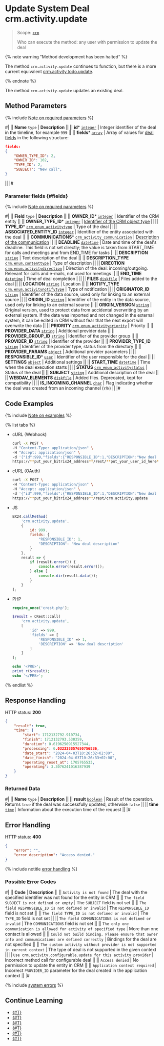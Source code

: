 # Update System Deal crm.activity.update

> Scope: [`crm`](../../../../scopes/permissions.md)
>
> Who can execute the method: any user with permission to update the deal

{% note warning "Method development has been halted" %}

The method `crm.activity.update` continues to function, but there is a more current equivalent [crm.activity.todo.update](../todo/crm-activity-todo-update.md).

{% endnote %}

The method `crm.activity.update` updates an existing deal.

## Method Parameters

{% include [Note on required parameters](../../../../../_includes/required.md) %}

#|
|| **Name**
`type` | **Description** ||
|| **id***
[`integer`](../../../../data-types.md) | Integer identifier of the deal in the timeline, for example `999` ||
|| **fields***
[`array`](../../../../data-types.md) | Array of values for [deal fields](#fields) in the following structure:

```json
fields:
{
    "OWNER_TYPE_ID": 2, 
    "OWNER_ID": 102, 
    "TYPE_ID": 2, 
    "SUBJECT": "New call",
}
```
||
|#

### Parameter fields {#fields}

{% include [Note on required parameters](../../../../../_includes/required.md) %}

#|
|| **Field** `type` | **Description** ||
|| **OWNER_ID***
[`integer`](../../../data-types.md) | Identifier of the CRM entity ||
|| **OWNER_TYPE_ID***
[`integer`](../../../data-types.md) | [Identifier of the CRM object type](../../../data-types.md#object_type) ||
|| **TYPE_ID***
[`crm_enum_activitytype`](../../../data-types.md) | Type of the deal ||
|| **ASSOCIATED_ENTITY_ID**
[`integer`](../../../../data-types.md) | Identifier of the entity associated with the deal ||
|| **COMMUNICATIONS***
[`crm_activity_communication`](../../../data-types.md) | [Description of the communication](./crm-activity-communication-fields.md) ||
|| **DEADLINE**
[`datetime`](../../../data-types.md) | Date and time of the deal's deadline. This field is not set directly; the value is taken from START_TIME for calls and meetings and from END_TIME for tasks ||
|| **DESCRIPTION**
[`string`](../../../data-types.md) | Text description of the deal ||
|| **DESCRIPTION_TYPE**
[`crm.enum.contenttype`](../../../data-types.md) | Type of description ||
|| **DIRECTION**
[`crm.enum.activitydirection`](../../../data-types.md) | Direction of the deal: incoming/outgoing. Relevant for calls and e-mails, not used for meetings ||
|| **END_TIME**
[`datetime`](../../../data-types.md) | Time of deal completion | ||
|| **FILES**
[`diskfile`](../../../data-types.md) | Files added to the deal ||
|| **LOCATION**
[`string`](../../../data-types.md) | Location ||
|| **NOTIFY_TYPE**
[`crm.enum.activitynotifytype`](../../../data-types.md) | Type of notification ||
|| **ORIGINATOR_ID**
[`string`](../../../data-types.md) | Identifier of the data source, used only for linking to an external source ||
|| **ORIGIN_ID**
[`string`](../../../data-types.md) | Identifier of the entity in the data source, used only for linking to an external source ||
|| **ORIGIN_VERSION**
[`string`](../../../data-types.md) | Original version, used to protect data from accidental overwriting by an external system. If the data was imported and not changed in the external system, it can be edited in CRM without fear that the next export will overwrite the data ||
|| **PRIORITY**
[`crm.enum.activitypriority`](../../../data-types.md) | Priority ||
|| **PROVIDER_DATA**
[`string`](../../../data-types.md) | Additional provider data ||
|| **PROVIDER_GROUP_ID**
[`string`](../../../data-types.md) | Identifier of the provider group ||
|| **PROVIDER_ID**
[`string`](../../../data-types.md) | Identifier of the provider ||
|| **PROVIDER_TYPE_ID**
[`string`](../../../data-types.md) | Identifier of the provider type, status from the directory ||
|| **PROVIDER_PARAMS**
[`object`](../../../data-types.md) | Additional provider parameters ||
|| **RESPONSIBLE_ID***
[`user`](../../../data-types.md) | Identifier of the user responsible for the deal ||
|| **SETTINGS**
[`object`](../../../data-types.md) | Additional settings ||
|| **START_TIME**
[`datetime`](../../../data-types.md) | Time when the deal execution starts ||
|| **STATUS**
[`crm_enum_activitystatus`](../../../data-types.md) | Status of the deal ||
|| **SUBJECT**
[`string`](../../../data-types.md) | Additional description of the deal ||
|| **WEBDAV_ELEMENTS**
[`diskfile`](../../../data-types.md) | Added files. Deprecated, kept for compatibility ||
|| **IS_INCOMING_CHANNEL**
[`char`](../../../data-types.md) | Flag indicating whether the deal was created from an incoming channel (`Y`/`N`) ||
|#

## Code Examples

{% include [Note on examples](../../../../../_includes/examples.md) %}

{% list tabs %}

- cURL (Webhook)

    ```bash
    curl -X POST \
    -H "Content-Type: application/json" \
    -H "Accept: application/json" \
    -d '{"id":999,"fields":{"RESPONSIBLE_ID":1,"DESCRIPTION":"New deal description"}}' \
    https://**put_your_bitrix24_address**/rest/**put_your_user_id_here**/**put_your_webhook_here**/crm.activity.update
    ```

- cURL (OAuth)

    ```bash
    curl -X POST \
    -H "Content-Type: application/json" \
    -H "Accept: application/json" \
    -d '{"id":999,"fields":{"RESPONSIBLE_ID":1,"DESCRIPTION":"New deal description"},"auth":"**put_access_token_here**"}' \
    https://**put_your_bitrix24_address**/rest/crm.activity.update
    ```

- JS
    
    ```javascript
    BX24.callMethod(
        'crm.activity.update',
        {
            id: 999,
            fields: {
                "RESPONSIBLE_ID": 1, 
                "DESCRIPTION": "New deal description"
            }
        },
        result => {
            if (result.error()) {
                console.error(result.error());
            } else {
                console.dir(result.data());
            }
        }
    );
    ```


- PHP

    ```php
    require_once('crest.php');

    $result = CRest::call(
        'crm.activity.update',
        [
            'id' => 999,
            'fields' => [
                'RESPONSIBLE_ID' => 1,
                'DESCRIPTION' => 'New deal description'
            ]
        ]
    );

    echo '<PRE>';
    print_r($result);
    echo '</PRE>';
    ```

{% endlist %}

## Response Handling

HTTP status: **200**

```json
{
    "result": true,
    "time": {
        "start": 1712132792.910734,
        "finish": 1712132793.530359,
        "duration": 0.6196250915527344,
        "processing": 0.032338857650756836,
        "date_start": "2024-04-03T10:26:32+02:00",
        "date_finish": "2024-04-03T10:26:33+02:00",
        "operating_reset_at": 1705765533,
        "operating": 3.3076241016387939
    }
}
```

### Returned Data

#|
|| **Name**
`type` | **Description** ||
|| **result**
[`boolean`](../../../../data-types.md) | Result of the operation. Returns `true` if the deal was successfully updated, otherwise `false` ||
|| **time**
[`time`](../../../../data-types.md#time) | Information about the execution time of the request ||
|#

## Error Handling

HTTP status: **400**

```json
{
    "error": "",
    "error_description": "Access denied."
}
```

{% include notitle [error handling](../../../../../_includes/error-info.md) %}

### Possible Error Codes

#|
|| **Code** | **Description** ||
|| `Activity is not found` | The deal with the specified identifier was not found for the entity in CRM ||
|| `The field SUBJECT is not defined or empty` | The `SUBJECT` field is not set ||
|| `The field RESPONSIBLE_ID is not defined or invalid` | The `RESPONSIBLE_ID` field is not set ||
|| `The field TYPE_ID is not defined or invalid` | The `TYPE_ID` field is not set ||
|| `The field COMMUNICATIONS is not defined or invalid` | The `COMMUNICATIONS` field is not set ||
|| `The only one communication is allowed for activity of specified type` | More than one contact is allowed ||
|| `Could not build binding. Please ensure that owner info and communications are defined correctly` | Bindings for the deal are not specified ||
|| `The custom activity without provider is not supported in current context` | The type of deal is not supported in the given context ||
|| `Use crm.activity.configurable.update for this activity provider` | Incorrect method call for configurable deal ||
|| `Access denied` | No permission to update the entity in CRM ||
|| `Application context required` | Incorrect `PROVIDER_ID` parameter for the deal created in the application context ||
|#

{% include [system errors](../../../../../_includes/system-errors.md) %}

## Continue Learning 

- [{#T}](./crm-activity-add.md)
- [{#T}](./crm-activity-delete.md)
- [{#T}](./crm-activity-get.md)
- [{#T}](./crm-activity-list.md)
- [{#T}](./crm-activity-communication-fields.md)
- [{#T}](./crm-activity-fields.md)